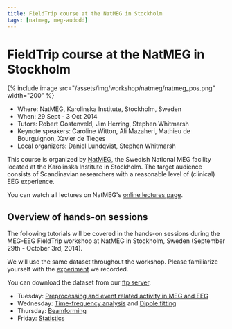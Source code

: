 ```yaml
---
title: FieldTrip course at the NatMEG in Stockholm
tags: [natmeg, meg-audodd]
---
```


# FieldTrip course at the NatMEG in Stockholm

{% include image src="/assets/img/workshop/natmeg/natmeg_pos.png" width="200" %}

-   Where: NatMEG, Karolinska Institute, Stockholm, Sweden
-   When: 29 Sept - 3 Oct 2014
-   Tutors: Robert Oostenveld, Jim Herring, Stephen Whitmarsh
-   Keynote speakers: Caroline Witton, Ali Mazaheri, Mathieu de Bourguignon, Xavier de Tieges
-   Local organizers: Daniel Lundqvist, Stephen Whitmarsh

This course is organized by [NatMEG](http://www.natmeg.se), the Swedish National MEG facility located at the Karolinska Institute in Stockholm. The target audience consists of Scandinavian researchers with a reasonable level of (clinical) EEG experience.

You can watch all lectures on NatMEG's [online lectures page](http://natmeg.se/wp/activities/natmeg-lectures/).

## Overview of hands-on sessions

The following tutorials will be covered in the hands-on sessions during the MEG-EEG FieldTrip workshop at NatMEG in Stockholm, Sweden (September 29th - October 3rd, 2014).

We will use the same dataset throughout the workshop. Please familiarize yourself with the [experiment](/tutorial/natmeg/meg_audodd) we recorded.

You can download the dataset from our [ftp server](ftp://ftp.fieldtriptoolbox.org/pub/fieldtrip/tutorial/natmeg/).

-   Tuesday: [Preprocessing and event related activity in MEG and EEG](/tutorial/natmeg/preprocessing)
-   Wednesday: [Time-frequency analysis](/tutorial/natmeg/timefrequency) and [Dipole fitting](/tutorial/natmeg/dipolefitting)
-   Thursday: [Beamforming](/tutorial/natmeg/beamforming)
-   Friday: [Statistics](/tutorial/natmeg/statistics)
